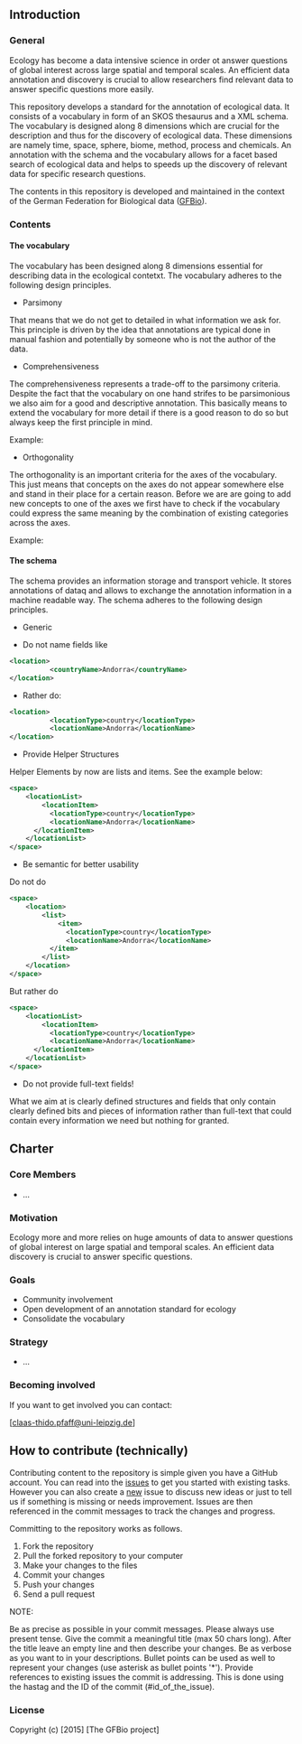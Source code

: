 ## Introduction

### General

Ecology has become a data intensive science in order ot answer questions of
global interest across large spatial and temporal scales. An efficient data
annotation and discovery is crucial to allow researchers find relevant data to
answer specific questions more easily.

This repository develops a standard for the annotation of ecological data. It
consists of a vocabulary in form of an SKOS thesaurus and a XML schema. The
vocabulary is designed along 8 dimensions which are crucial for the description
and thus for the discovery of ecological data. These dimensions are namely
time, space, sphere, biome, method, process and chemicals. An annotation with
the schema and the vocabulary allows for a facet based search of ecological
data and helps to speeds up the discovery of relevant data for specific
research questions.

The contents in this repository is developed and maintained in the context of
the German Federation for Biological data ([GFBio](http://www.gfbio.org/)).

### Contents

#### The vocabulary

The vocabulary has been designed along 8 dimensions essential for describing
data in the ecological contetxt. The vocabulary adheres to the following design
principles.

* Parsimony

That means that we do not get to detailed in what information we ask for. This
principle is driven by the idea that annotations are typical done in manual
fashion and potentially by someone who is not the author of the data.

* Comprehensiveness

The comprehensiveness represents a trade-off to the parsimony criteria.
Despite the fact that the vocabulary on one hand strifes to be parsimonious we
also aim for a good and descriptive annotation. This basically means to extend
the vocabulary for more detail if there is a good reason to do so but always
keep the first principle in mind.

Example:

* Orthogonality

The orthogonality is an important criteria for the axes of the vocabulary. This
just means that concepts on the axes do not appear somewhere else and stand in
their place for a certain reason. Before we are are going to add new concepts
to one of the axes we first have to check if the vocabulary could express the
same meaning by the combination of existing categories across the axes.

Example:

#### The schema

The schema provides an information storage and transport vehicle. It stores
annotations of dataq and allows to exchange the annotation information in a
machine readable way. The schema adheres to the following design principles.

* Generic

- Do not name fields like

```XML
<location>
		  <countryName>Andorra</countryName>
</location>
```

- Rather do:

```XML
<location>
		  <locationType>country</locationType>
		  <locationName>Andorra</locationName>
</location>
```

* Provide Helper Structures

Helper Elements by now are lists and items.  See the example below:

```XML
<space>
	<locationList>
		<locationItem>
		  <locationType>country</locationType>
		  <locationName>Andorra</locationName>
	  </locationItem>
	</locationList>
</space>
```

* Be semantic for better usability

Do not do

```XML
<space>
	<location>
		<list>
			<item>
			  <locationType>country</locationType>
			  <locationName>Andorra</locationName>
		  </item>
		</list>
	</location>
</space>
```

But rather do

```XML
<space>
	<locationList>
		<locationItem>
		  <locationType>country</locationType>
		  <locationName>Andorra</locationName>
	  </locationItem>
	</locationList>
</space>
```

* Do not provide full-text fields!

What we aim at is clearly defined structures and fields that only contain
clearly defined bits and pieces of information rather than full-text that could
contain every information we need but nothing for granted.

## Charter

### Core Members

* ...

### Motivation

Ecology more and more relies on huge amounts of data to answer questions of
global interest on large spatial and temporal scales. An efficient data
discovery is crucial to answer specific questions.

### Goals

* Community involvement
* Open development of an annotation standard for ecology
* Consolidate the vocabulary

### Strategy

* ...

### Becoming involved

If you want to get involved you can contact:

[claas-thido.pfaff@uni-leipzig.de]


## How to contribute (technically)

Contributing content to the repository is simple given you have a GitHub
account. You can read into the [issues](https://github.com/cpfaff/cas/issues)
to get you started with existing tasks. However you can also create a
[new](https://github.com/cpfaff/cas/issues/new) issue to discuss new ideas or
just to tell us if something is missing or needs improvement. Issues are then
referenced in the commit messages to track the changes and progress.

Committing to the repository works as follows.

1. Fork the repository
2. Pull the forked repository to your computer
3. Make your changes to the files
4. Commit your changes
5. Push your changes
4. Send a pull request

NOTE:

Be as precise as possible in your commit messages. Please always use present
tense. Give the commit a meaningful title (max 50 chars long). After the title
leave an empty line and then describe your changes. Be as verbose as you want
to in your descriptions. Bullet points can be used as well to represent your
changes (use asterisk as bullet points '*'). Provide references to existing
issues the commit is addressing. This is done using the hastag and the ID of
the commit (#id_of_the_issue).

### License

Copyright (c) [2015] [The GFBio project]
